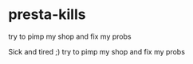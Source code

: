 # presta-kills
try to pimp my shop and fix my probs

Sick and tired ;)
try to pimp my shop and fix my probs

